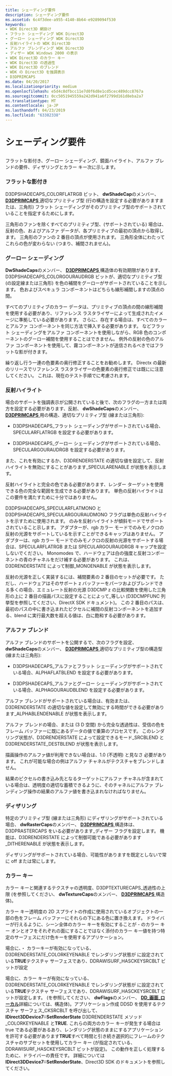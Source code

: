 ```yaml
---
title: シェーディング要件
description: シェーディング要件
ms.assetid: 6c4f3dee-a955-4140-8b64-e9289094f530
keywords:
- WDK Direct3D 網掛け
- フラット シェーディング WDK Direct3D
- グーロー シェーディング WDK Direct3D
- 反射ハイライトの WDK Direct3D
- アルファ ブレンディング WDK Direct3D
- ディザー WDK Windows 2000 の表示
- WDK Direct3D のカラー キー
- WDK Direct3D の透過性
- WDK Direct3D のブレンド
- WDK の Direct3D を強調表示
- D3DPRIMCAPS
ms.date: 04/20/2017
ms.localizationpriority: medium
ms.openlocfilehash: e5d4c8dfbcc11e7d0f6d8e1cd5cec489dcc8767a
ms.sourcegitcommit: 0cc5051945559a242d941a6f2799d161d8eba2a7
ms.translationtype: MT
ms.contentlocale: ja-JP
ms.lasthandoff: 04/23/2019
ms.locfileid: "63382338"
---
```

# <a name="shading-requirements"></a>シェーディング要件


## <span id="ddk_shading_requirements_gg"></span><span id="DDK_SHADING_REQUIREMENTS_GG"></span>


フラットな影付き、グーロー シェーディング、鏡面ハイライト、アルファ ブレンドの要件、ディザリングとカラー キー次に示します。

### <a name="span-idflatshadingspanspan-idflatshadingspanflat-shading"></a><span id="flat_shading"></span><span id="FLAT_SHADING"></span>フラットな影付き

D3DPSHADECAPS\_COLORFLATRGB ビット、 **dwShadeCap**のメンバー、 [ **D3DPRIMCAPS** ](https://msdn.microsoft.com/library/windows/hardware/ff549034)適切なプリミティブ型 (行の構造を設定する必要がありますまたは、三角形) フラット シェーディングがそのプリミティブ型のサポートされていることを指定するためにします。

三角形のファンを除くすべてのプリミティブ型、(サポートされている) 場合は、反射の色、およびアルファ データが、各プリミティブの最初の頂点から取得します。 三角形のファンの 2 番目の頂点が使用されます。 三角形全体にわたってこれらの色が変わらない (つまり、補間されません)。

### <a name="span-idgouraudshadingspanspan-idgouraudshadingspangouraud-shading"></a><span id="gouraud_shading"></span><span id="GOURAUD_SHADING"></span>グーロー シェーディング

**DwShadeCaps**のメンバー、 [ **D3DPRIMCAPS** ](https://msdn.microsoft.com/library/windows/hardware/ff549034)構造体の有効期限があります、D3DPSHADECAPS\_COLORGOURAUDRGB ビットが、適切なプリミティブ型 (の設定線または三角形) を色の補間をグーローがサポートされていることを示します。 色およびスペキュラ コンポーネントはどちらも線形補間しますの頂点の間。

すべてのプリミティブのカラー データは、プリミティブの頂点の間の線形補間を使用する必要があり、リファレンス ラスタライザーによって生成されたイメージに準拠している必要があります。 さらに、存在する場合は、すべてのカラーとアルファ コンポーネントを同じ方法で挿入する必要があります。 などフラット シェーディングをアルファ コンポーネントを使用しながら、RGB 色のコンポーネントのグーロー補間を使用することはできません。 例外の反射の色のアルファ コンポーネントを使用して、霧コンポーネントが送信されるべきではフラットな影が付きます。

繰り返し行う一連の色要素の奥行修正することをお勧めします。 Directx の最新のリリースでリファレンス ラスタライザーの色要素の奥行修正では既にに注意してください。 これは、現在のテスト手順でに考慮されます。

### <a name="span-idspecularhighlightingspanspan-idspecularhighlightingspanspecular-highlighting"></a><span id="specular_highlighting"></span><span id="SPECULAR_HIGHLIGHTING"></span>反射ハイライト

場合のサポートを強調表示が公開されていると後で、次のフラグの一方または両方を設定する必要があります、反射、 **dwShadeCaps**のメンバー、 [ **D3DPRIMCAPS** ](https://msdn.microsoft.com/library/windows/hardware/ff549034)用の構造、適切なプリミティブ型 (線または三角形):

-   D3DPSHADECAPS\_フラット シェーディングがサポートされている場合、SPECULARFLATRGB を設定する必要があります。

-   D3DPSHADECAPS\_グーロー シェーディングがサポートされている場合、SPECULARGOURAUDRGB を設定する必要があります。

また、これを有効にするか、D3DRENDERSTATE の適切な値を設定して、反射ハイライトを無効にすることがあります\_SPECULARENABLE が状態を表示します。

反射ハイライトと完全の色である必要があります、レンダー ターゲットを使用できる色の完全な範囲を生成できる必要があります。 単色の反射ハイライトはこの要件を満たすために十分ではありません。

D3DPSHADECAPS\_SPECULARFLATMONO と D3DPSHADECAPS\_SPECULARGOURAUDMONO フラグは単色の反射ハイライトを示すために使用されます。 のみを反射ハイライトが傾斜モードでサポートされていること示します。 アダプターが、rgb カラー モードでのみモノクロの反射の光源をサポートしているを示すことができるキャップはありません。 アダプターは、rgb カラー モードでのみモノクロの反射の光源をサポートする場合は、SPECULARFLATRGB または SPECULARGOURAUDRGB キャップを設定しないでください。 Monomodes で、ハードウェアは白の強度と反射コンポーネントの青のチャネルをだけ補する必要があります。 これは、D3DRENDERSTATE によって制御\_MONOENABLE が状態を表示します。

反射の光源を正しく実装するには、補間要素の 2 番目のセットが必要です。 ただし、ハードウェアはそのサポート z バッファーをパーツおよびブレンドできる多くの場合、エミュレート反射の光源 D3DCMP z の比較関数を使用した三角形の上に 2 番目の描画パスに設定することによって\_等しい (D3DCMPFUNC 列挙型を参照してください、DirectX SDK ドキュメント)。 この 2 番目のパスは、最初のパスの中に書き込まれたピクセルに補間の反射コンポーネントを追加する、blend に実行最大数を超える値は、白に飽和する必要があります。

### <a name="span-idalphablendingspanspan-idalphablendingspanalpha-blending"></a><span id="alpha_blending"></span><span id="ALPHA_BLENDING"></span>アルファ ブレンド

アルファ ブレンドのサポートを公開するで、次のフラグを設定、 **dwShadeCaps**のメンバー、 [ **D3DPRIMCAPS** ](https://msdn.microsoft.com/library/windows/hardware/ff549034)適切なプリミティブ型の構造型 (線または三角形):

-   D3DPSHADECAPS\_アルファとフラット シェーディングがサポートされている場合、ALPHAFLATBLEND を設定する必要があります。

-   D3DPSHADECAPS\_アルファとグーロー シェーディングがサポートされている場合、ALPHAGOURAUDBLEND を設定する必要があります。

アルファ ブレンドがサポートされている場合は、有効または、D3DRENDERSTATE の適切な値を設定して無効にする時間ができる必要があります\_ALPHABLENDENABLE が状態を表示します。

アルファ ブレンドの場合、または (3 D 空間) から完全な透過性は、受信の色をフレーム バッファーに既にあるデータの値で乗算のプロセスです。 このレンダリング状態が、D3DRENDERSTATE によって設定できるモード\_SRCBLEND と D3DRENDERSTATE\_DESTBLEND が状態を表示します。

描画操作のアルファ値が利用できない場合は、1.0 (不透明) と見なさ 必要があります。 これが可能な場合の例はアルファ チャネルがテクスチャをブレンドしません。

結果のピクセルの書き込み先となるターゲットにアルファ チャネルが含まれている場合は、透明度の適切な蓄積できるように、そのチャネルにアルファ ブレンディング操作の結果のアルファ値を書き込まれなければなりません。

### <a name="span-idditheringspanspan-idditheringspandithering"></a><span id="dithering"></span><span id="DITHERING"></span>ディザリング

特定のプリミティブ型 (線または三角形) にディザリングがサポートされている場合、 **dwRasterCaps**のメンバー、 [ **D3DPRIMCAPS** ](https://msdn.microsoft.com/library/windows/hardware/ff549034)構造体は、D3DPRASTERCAPS をいる必要があります\_ディザー フラグを設定します。 機能は、D3DRENDERSTATE によって制御可能である必要があります\_DITHERENABLE が状態を表示します。

ディザリングがサポートされている場合、可能性がありますを既定としないで常に off または常にします。

### <a name="span-idcolorkeyspanspan-idcolorkeyspancolor-key"></a><span id="color_key"></span><span id="COLOR_KEY"></span>カラー キー

カラー キーと関連するテクスチャの透明度、D3DPTEXTURECAPS\_透過性の上限 (を参照してください、 **dwTextureCaps**のメンバー、 [ **D3DPRIMCAPS** ](https://msdn.microsoft.com/library/windows/hardware/ff549034)構造体)。

カラー キー透明度の 2D スプライトの作成に使用されているオブジェクトの一部の色をフレーム バッファーにそれらの下にある色に置き換えます。 ドライバーが行えるように、シーン全体のカラー キーを有効にすることが - のカラー キー オンとオフをそれぞれの面にすることではなく添付のカラー キー値を持つ特定のサーフェスにだけ色キーを使用するアプリケーション。

場合に、・ カラーキーが有効になっている、D3DRENDERSTATE\_COLORKEYENABLE でレンダリング状態が に設定されている**TRUE**テクスチャ サーフェスであり、DDRAWISURF\_HASCKEYSRCBLT ビットが設定

場合に、カラー キーが有効になっている、D3DRENDERSTATE\_COLORKEYENABLE でレンダリング状態が に設定されている**TRUE**テクスチャ サーフェスであり、DDRAWISURF\_HASCKEYSRCBLT ビットが設定します。 (を参照してください、 **dwFlags**のメンバー、 [ **DD\_画面\_ローカル**](https://msdn.microsoft.com/library/windows/hardware/ff551733)詳細については、構造体)。アプリケーション作成 DDSD を使用するテクスチャ サーフェス\_CKSRCBLT を呼び出して、 **IDirect3DDevice7::SetRenderState** D3DRENDERSTATE メソッド\_COLORKEYENABLE と**TRUE**. これらの両方のカラー キーが発生する場合は true である必要があるあり、レンダリング状態のままにするアプリケーションを許可する必要があります**TRUE**すべて時間と引き続き選択的にフレームのテクスチャのサブセットを使用してカラー キー (が指定されている、DDRAWISURF\_HASCKEYSRCBLT ビットが設定)。 この動作を正しく処理するために、ドライバーの責任です。 詳細については**IDirect3DDevice7::SetRenderState**、Direct3D SDK のドキュメントを参照してください。

 

 





